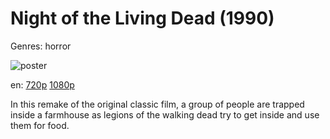 # Night of the Living Dead (1990)

Genres: horror

![poster](http://image.tmdb.org/t/p/w500/isp4lCv08asTPNvv8Xe8oQK293n.jpg)

en:
  [720p](magnet:?xt=urn:btih:96647109B92D4EEB02906BD7262849BC5B01DE5C&tr=udp://glotorrents.pw:6969/announce&tr=udp://tracker.opentrackr.org:1337/announce&tr=udp://torrent.gresille.org:80/announce&tr=udp://tracker.openbittorrent.com:80&tr=udp://tracker.coppersurfer.tk:6969&tr=udp://tracker.leechers-paradise.org:6969&tr=udp://p4p.arenabg.ch:1337&tr=udp://tracker.internetwarriors.net:1337)
  [1080p](magnet:?xt=urn:btih:46C05F56689D12B72B847F7A67F4F942E13564EF&tr=udp://glotorrents.pw:6969/announce&tr=udp://tracker.opentrackr.org:1337/announce&tr=udp://torrent.gresille.org:80/announce&tr=udp://tracker.openbittorrent.com:80&tr=udp://tracker.coppersurfer.tk:6969&tr=udp://tracker.leechers-paradise.org:6969&tr=udp://p4p.arenabg.ch:1337&tr=udp://tracker.internetwarriors.net:1337)
  


In this remake of the original classic film, a group of people are trapped inside a farmhouse as legions of the walking dead try to get inside and use them for food.